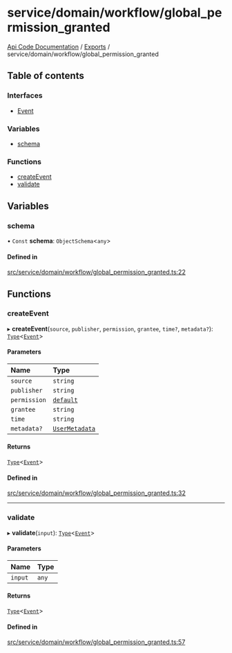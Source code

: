 # service/domain/workflow/global\_permission\_granted
 
[Api Code Documentation](../README.md) / [Exports](../modules.md) / service/domain/workflow/global\_permission\_granted

## Table of contents

### Interfaces

- [Event](../interfaces/service_domain_workflow_global_permission_granted.Event.md)

### Variables

- [schema](service_domain_workflow_global_permission_granted.md#schema)

### Functions

- [createEvent](service_domain_workflow_global_permission_granted.md#createevent)
- [validate](service_domain_workflow_global_permission_granted.md#validate)

## Variables

### schema

• `Const` **schema**: `ObjectSchema`<`any`\>

#### Defined in

[src/service/domain/workflow/global_permission_granted.ts:22](https://github.com/openkfw/TruBudget/blob/a06c11b/api/src/service/domain/workflow/global_permission_granted.ts#L22)

## Functions

### createEvent

▸ **createEvent**(`source`, `publisher`, `permission`, `grantee`, `time?`, `metadata?`): [`Type`](result.md#type)<[`Event`](../interfaces/service_domain_workflow_global_permission_granted.Event.md)\>

#### Parameters

| Name | Type |
| :------ | :------ |
| `source` | `string` |
| `publisher` | `string` |
| `permission` | [`default`](authz_intents.md#default) |
| `grantee` | `string` |
| `time` | `string` |
| `metadata?` | [`UserMetadata`](service_domain_metadata.md#usermetadata) |

#### Returns

[`Type`](result.md#type)<[`Event`](../interfaces/service_domain_workflow_global_permission_granted.Event.md)\>

#### Defined in

[src/service/domain/workflow/global_permission_granted.ts:32](https://github.com/openkfw/TruBudget/blob/a06c11b/api/src/service/domain/workflow/global_permission_granted.ts#L32)

___

### validate

▸ **validate**(`input`): [`Type`](result.md#type)<[`Event`](../interfaces/service_domain_workflow_global_permission_granted.Event.md)\>

#### Parameters

| Name | Type |
| :------ | :------ |
| `input` | `any` |

#### Returns

[`Type`](result.md#type)<[`Event`](../interfaces/service_domain_workflow_global_permission_granted.Event.md)\>

#### Defined in

[src/service/domain/workflow/global_permission_granted.ts:57](https://github.com/openkfw/TruBudget/blob/a06c11b/api/src/service/domain/workflow/global_permission_granted.ts#L57)
